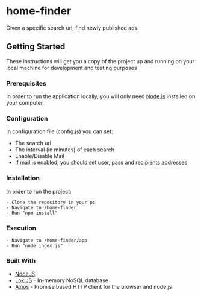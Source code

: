 # home-finder

Given a specific search url, find newly published ads.
 
## Getting Started

These instructions will get you a copy of the project up and running on your local machine for development and testing purposes

### Prerequisites

In order to run the application locally, you will only need [Node.js](https://nodejs.org/en/) installed on your computer. 

### Configuration

In configuration file (config.js) you can set:
- The search url
- The interval (in minutes) of each search
- Enable/Disable Mail
- If mail is enabled, you should set user, pass and recipients addresses

### Installation

In order to run the project:

```
- Clone the repository in your pc
- Navigate to /home-finder
- Run "npm install"
```

### Execution

```
- Navigate to /home-finder/app
- Run "node index.js" 
```

### Built With

* [NodeJS](https://nodejs.org)
* [LokiJS](http://lokijs.org/) - In-memory NoSQL database
* [Axios](https://github.com/axios/axios) - Promise based HTTP client for the browser and node.js
